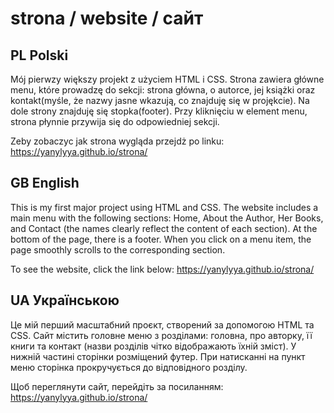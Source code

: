 # strona / website / сайт

## PL Polski
Mój pierwzy większy projekt z użyciem HTML i CSS. Strona zawiera główne menu, które prowadzę do sekcji: strona główna, o autorce, jej książki oraz kontakt(myśle, że nazwy jasne wkazują, co znajduję się w projękcie). 
Na dole strony znajduję się stopka(footer). Przy kliknięciu w element menu, strona płynnie przywija się do odpowiedniej sekcji.

Zeby zobaczyc jak strona wygląda przejdż po linku: https://yanylyya.github.io/strona/

## GB English
This is my first major project using HTML and CSS. The website includes a main menu with the following sections: Home, About the Author, Her Books, and Contact (the names clearly reflect the content of each section).
At the bottom of the page, there is a footer. When you click on a menu item, the page smoothly scrolls to the corresponding section.

To see the website, click the link below: https://yanylyya.github.io/strona/

## UA Українською
Це мій перший масштабний проєкт, створений за допомогою HTML та CSS. Сайт містить головне меню з розділами: головна, про авторку, її книги та контакт (назви розділів чітко відображають їхній зміст).
У нижній частині сторінки розміщений футер. При натисканні на пункт меню сторінка прокручується до відповідного розділу.

Щоб переглянути сайт, перейдіть за посиланням: https://yanylyya.github.io/strona/
